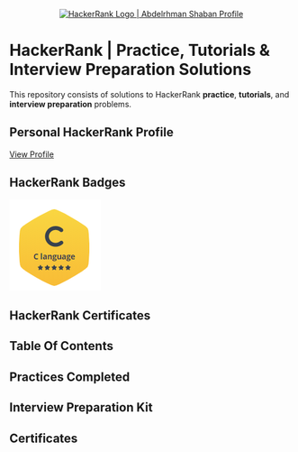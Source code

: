<p align="center">
    <a href="https://www.hackerrank.com/abdelrhmanshaba1">
        <img alt="HackerRank Logo | Abdelrhman Shaban Profile" src="https://hrcdn.net/fcore/assets/brand/typemark_60x200-7435b42d20.svg" >
    </a>
</p>

# HackerRank | Practice, Tutorials & Interview Preparation Solutions

This repository consists of solutions to HackerRank **practice**, **tutorials**, and **interview preparation** problems.



## Personal HackerRank Profile

[View Profile](https://www.hackerrank.com/abdelrhmanshaba1)

## HackerRank Badges

![C](/Badges/C.png)

## HackerRank Certificates

## Table Of Contents

## Practices Completed

## Interview Preparation Kit

## Certificates
